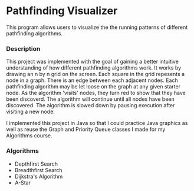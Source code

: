 # Pathfinding Visualizer
This program allows users to visualize the the running patterns of different pathfinding algorithms.

### Description
This project was implemented with the goal of gaining a better intuitive understanding of how different pathfinding algorithms work.  It works by drawing an n by n grid on the screen.  Each square in the grid repesents a node in a graph.  There is an edge between each adjacent nodes.  Each pathfinding algorithm may be let loose on the graph at any given starter node.  As the algorithm 'visits' nodes, they turn red to show that they have been discoverd.  The algorithm will continue until all nodes have been discovered.  The algorithm is slowed down by pausing execution after visiting a new node.

I implemented this project in Java so that I could practice Java graphics as well as reuse the Graph and Priority Queue classes I made for my Algorithms course.

### Algorithms
* Depthfirst Search
* Breadthfirst Search
* Dijkstra's Algorithm
* A-Star
